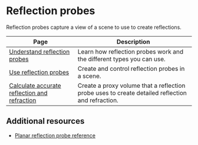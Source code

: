 # Reflection probes

Reflection probes capture a view of a scene to use to create reflections. 

| Page | Description |
|-|-|
|[Understand reflection probes](Reflection-Probes-Intro.md)|Learn how reflection probes work and the different types you can use.|
|[Use reflection probes](Reflection-Probe-Usage.md)|Create and control reflection probes in a scene.|
|[Calculate accurate reflection and refraction](Reflection-Proxy-Volume.md)|Create a proxy volume that a reflection probe uses to create detailed reflection and refraction.|

## Additional resources
- [Planar reflection probe reference](Planar-Reflection-Probe.md)

